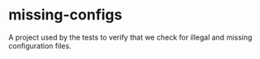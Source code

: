 
<h1>missing-configs</h1>

<p>A project used by the tests to verify that we check for illegal and missing configuration files.</p>
